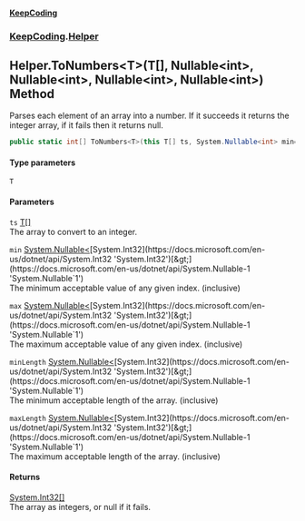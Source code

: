 #### [KeepCoding](index.md 'index')
### [KeepCoding](KeepCoding.md 'KeepCoding').[Helper](Helper.md 'KeepCoding.Helper')
## Helper.ToNumbers&lt;T&gt;(T[], Nullable&lt;int&gt;, Nullable&lt;int&gt;, Nullable&lt;int&gt;, Nullable&lt;int&gt;) Method
Parses each element of an array into a number. If it succeeds it returns the integer array, if it fails then it returns null.  
```csharp
public static int[] ToNumbers<T>(this T[] ts, System.Nullable<int> min=null, System.Nullable<int> max=null, System.Nullable<int> minLength=null, System.Nullable<int> maxLength=null);
```
#### Type parameters
<a name='KeepCoding.Helper.ToNumbers.T.(T...System.Nullable.int..System.Nullable.int..System.Nullable.int..System.Nullable.int.).T'></a>
`T`  
  
#### Parameters
<a name='KeepCoding.Helper.ToNumbers.T.(T...System.Nullable.int..System.Nullable.int..System.Nullable.int..System.Nullable.int.).ts'></a>
`ts` [T](Helper.ToNumbers.Zz.P1BqTJzR21j1qXeiyZQ.md#KeepCoding.Helper.ToNumbers.T.(T...System.Nullable.int..System.Nullable.int..System.Nullable.int..System.Nullable.int.).T 'KeepCoding.Helper.ToNumbers&lt;T&gt;(T[], System.Nullable&lt;int&gt;, System.Nullable&lt;int&gt;, System.Nullable&lt;int&gt;, System.Nullable&lt;int&gt;).T')[[]](https://docs.microsoft.com/en-us/dotnet/api/System.Array 'System.Array')  
The array to convert to an integer.
  
<a name='KeepCoding.Helper.ToNumbers.T.(T...System.Nullable.int..System.Nullable.int..System.Nullable.int..System.Nullable.int.).min'></a>
`min` [System.Nullable&lt;](https://docs.microsoft.com/en-us/dotnet/api/System.Nullable-1 'System.Nullable`1')[System.Int32](https://docs.microsoft.com/en-us/dotnet/api/System.Int32 'System.Int32')[&gt;](https://docs.microsoft.com/en-us/dotnet/api/System.Nullable-1 'System.Nullable`1')  
The minimum acceptable value of any given index. (inclusive)
  
<a name='KeepCoding.Helper.ToNumbers.T.(T...System.Nullable.int..System.Nullable.int..System.Nullable.int..System.Nullable.int.).max'></a>
`max` [System.Nullable&lt;](https://docs.microsoft.com/en-us/dotnet/api/System.Nullable-1 'System.Nullable`1')[System.Int32](https://docs.microsoft.com/en-us/dotnet/api/System.Int32 'System.Int32')[&gt;](https://docs.microsoft.com/en-us/dotnet/api/System.Nullable-1 'System.Nullable`1')  
The maximum acceptable value of any given index. (inclusive)
  
<a name='KeepCoding.Helper.ToNumbers.T.(T...System.Nullable.int..System.Nullable.int..System.Nullable.int..System.Nullable.int.).minLength'></a>
`minLength` [System.Nullable&lt;](https://docs.microsoft.com/en-us/dotnet/api/System.Nullable-1 'System.Nullable`1')[System.Int32](https://docs.microsoft.com/en-us/dotnet/api/System.Int32 'System.Int32')[&gt;](https://docs.microsoft.com/en-us/dotnet/api/System.Nullable-1 'System.Nullable`1')  
The minimum acceptable length of the array. (inclusive)
  
<a name='KeepCoding.Helper.ToNumbers.T.(T...System.Nullable.int..System.Nullable.int..System.Nullable.int..System.Nullable.int.).maxLength'></a>
`maxLength` [System.Nullable&lt;](https://docs.microsoft.com/en-us/dotnet/api/System.Nullable-1 'System.Nullable`1')[System.Int32](https://docs.microsoft.com/en-us/dotnet/api/System.Int32 'System.Int32')[&gt;](https://docs.microsoft.com/en-us/dotnet/api/System.Nullable-1 'System.Nullable`1')  
The maximum acceptable length of the array. (inclusive)
  
#### Returns
[System.Int32](https://docs.microsoft.com/en-us/dotnet/api/System.Int32 'System.Int32')[[]](https://docs.microsoft.com/en-us/dotnet/api/System.Array 'System.Array')  
The array as integers, or null if it fails.
